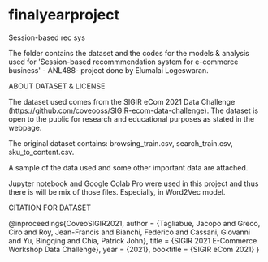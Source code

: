 # finalyearproject
Session-based rec sys

The folder contains the dataset and the codes for the models & analysis used for 'Session-based recommmendation system for 
e-commerce business' - ANL488- project done by Elumalai Logeswaran. 

ABOUT DATASET & LICENSE

The dataset used comes from the SIGIR eCom 2021 Data Challenge (https://github.com/coveooss/SIGIR-ecom-data-challenge). 
The dataset is open to the public for research and educational purposes as stated in the webpage. 

The original dataset contains: browsing_train.csv, search_train.csv, sku_to_content.csv.

A sample of the data used and some other important data are attached. 

Jupyter notebook and Google Colab Pro were used in this project and thus there is will be mix of those files.
Especially, in Word2Vec model. 

CITATION FOR DATASET

@inproceedings{CoveoSIGIR2021,
author = {Tagliabue, Jacopo and Greco, Ciro and Roy, Jean-Francis and Bianchi, Federico and Cassani, Giovanni and Yu, Bingqing and Chia, Patrick John},
title = {SIGIR 2021 E-Commerce Workshop Data Challenge},
year = {2021},
booktitle = {SIGIR eCom 2021}
}
